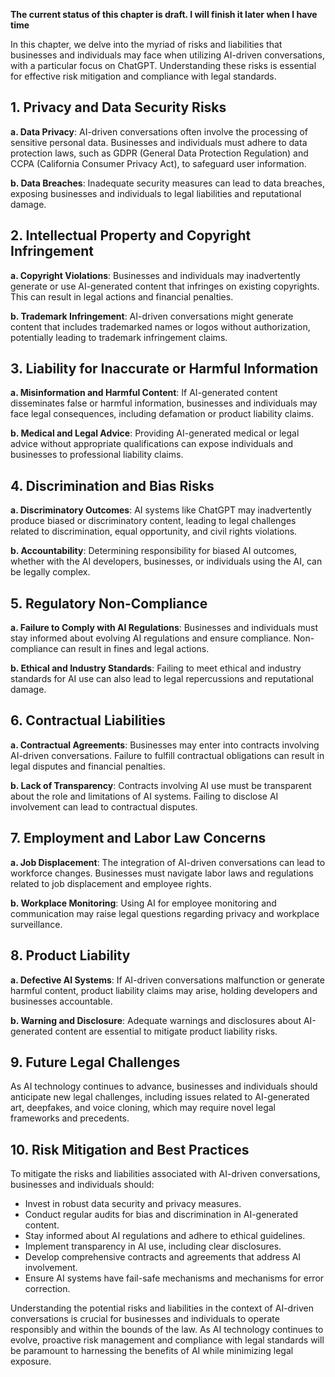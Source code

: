 **The current status of this chapter is draft. I will finish it later when I have time**

In this chapter, we delve into the myriad of risks and liabilities that businesses and individuals may face when utilizing AI-driven conversations, with a particular focus on ChatGPT. Understanding these risks is essential for effective risk mitigation and compliance with legal standards.

**1. Privacy and Data Security Risks**
--------------------------------------

**a. Data Privacy**: AI-driven conversations often involve the processing of sensitive personal data. Businesses and individuals must adhere to data protection laws, such as GDPR (General Data Protection Regulation) and CCPA (California Consumer Privacy Act), to safeguard user information.

**b. Data Breaches**: Inadequate security measures can lead to data breaches, exposing businesses and individuals to legal liabilities and reputational damage.

**2. Intellectual Property and Copyright Infringement**
-------------------------------------------------------

**a. Copyright Violations**: Businesses and individuals may inadvertently generate or use AI-generated content that infringes on existing copyrights. This can result in legal actions and financial penalties.

**b. Trademark Infringement**: AI-driven conversations might generate content that includes trademarked names or logos without authorization, potentially leading to trademark infringement claims.

**3. Liability for Inaccurate or Harmful Information**
------------------------------------------------------

**a. Misinformation and Harmful Content**: If AI-generated content disseminates false or harmful information, businesses and individuals may face legal consequences, including defamation or product liability claims.

**b. Medical and Legal Advice**: Providing AI-generated medical or legal advice without appropriate qualifications can expose individuals and businesses to professional liability claims.

**4. Discrimination and Bias Risks**
------------------------------------

**a. Discriminatory Outcomes**: AI systems like ChatGPT may inadvertently produce biased or discriminatory content, leading to legal challenges related to discrimination, equal opportunity, and civil rights violations.

**b. Accountability**: Determining responsibility for biased AI outcomes, whether with the AI developers, businesses, or individuals using the AI, can be legally complex.

**5. Regulatory Non-Compliance**
--------------------------------

**a. Failure to Comply with AI Regulations**: Businesses and individuals must stay informed about evolving AI regulations and ensure compliance. Non-compliance can result in fines and legal actions.

**b. Ethical and Industry Standards**: Failing to meet ethical and industry standards for AI use can also lead to legal repercussions and reputational damage.

**6. Contractual Liabilities**
------------------------------

**a. Contractual Agreements**: Businesses may enter into contracts involving AI-driven conversations. Failure to fulfill contractual obligations can result in legal disputes and financial penalties.

**b. Lack of Transparency**: Contracts involving AI use must be transparent about the role and limitations of AI systems. Failing to disclose AI involvement can lead to contractual disputes.

**7. Employment and Labor Law Concerns**
----------------------------------------

**a. Job Displacement**: The integration of AI-driven conversations can lead to workforce changes. Businesses must navigate labor laws and regulations related to job displacement and employee rights.

**b. Workplace Monitoring**: Using AI for employee monitoring and communication may raise legal questions regarding privacy and workplace surveillance.

**8. Product Liability**
------------------------

**a. Defective AI Systems**: If AI-driven conversations malfunction or generate harmful content, product liability claims may arise, holding developers and businesses accountable.

**b. Warning and Disclosure**: Adequate warnings and disclosures about AI-generated content are essential to mitigate product liability risks.

**9. Future Legal Challenges**
------------------------------

As AI technology continues to advance, businesses and individuals should anticipate new legal challenges, including issues related to AI-generated art, deepfakes, and voice cloning, which may require novel legal frameworks and precedents.

**10. Risk Mitigation and Best Practices**
------------------------------------------

To mitigate the risks and liabilities associated with AI-driven conversations, businesses and individuals should:

* Invest in robust data security and privacy measures.
* Conduct regular audits for bias and discrimination in AI-generated content.
* Stay informed about AI regulations and adhere to ethical guidelines.
* Implement transparency in AI use, including clear disclosures.
* Develop comprehensive contracts and agreements that address AI involvement.
* Ensure AI systems have fail-safe mechanisms and mechanisms for error correction.

Understanding the potential risks and liabilities in the context of AI-driven conversations is crucial for businesses and individuals to operate responsibly and within the bounds of the law. As AI technology continues to evolve, proactive risk management and compliance with legal standards will be paramount to harnessing the benefits of AI while minimizing legal exposure.
